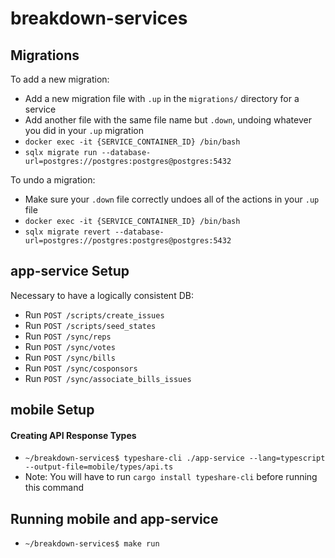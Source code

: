 # breakdown-services

## Migrations

To add a new migration:

- Add a new migration file with `.up` in the `migrations/` directory for a service
- Add another file with the same file name but `.down`, undoing whatever you did in your `.up` migration
- `docker exec -it {SERVICE_CONTAINER_ID} /bin/bash`
- `sqlx migrate run --database-url=postgres://postgres:postgres@postgres:5432`

To undo a migration:

- Make sure your `.down` file correctly undoes all of the actions in your `.up` file
- `docker exec -it {SERVICE_CONTAINER_ID} /bin/bash`
- `sqlx migrate revert --database-url=postgres://postgres:postgres@postgres:5432`

## app-service Setup

Necessary to have a logically consistent DB:

- Run `POST /scripts/create_issues`
- Run `POST /scripts/seed_states`
- Run `POST /sync/reps`
- Run `POST /sync/votes`
- Run `POST /sync/bills`
- Run `POST /sync/cosponsors`
- Run `POST /sync/associate_bills_issues`

## mobile Setup

#### Creating API Response Types

- `~/breakdown-services$ typeshare-cli ./app-service --lang=typescript --output-file=mobile/types/api.ts`
- Note: You will have to run `cargo install typeshare-cli` before running this command

## Running mobile and app-service

- `~/breakdown-services$ make run`

